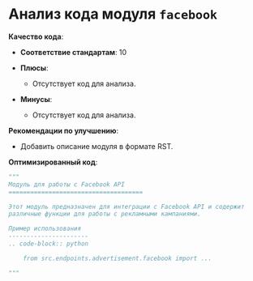 # Анализ кода модуля `facebook`

**Качество кода**:

- **Соответствие стандартам**: 10
- **Плюсы**:
    -   Отсутствует код для анализа.

- **Минусы**:
    -   Отсутствует код для анализа.

**Рекомендации по улучшению**:

-   Добавить описание модуля в формате RST.

**Оптимизированный код**:
```python
"""
Модуль для работы с Facebook API
=====================================

Этот модуль предназначен для интеграции с Facebook API и содержит
различные функции для работы с рекламными кампаниями.

Пример использования
----------------------
.. code-block:: python

    from src.endpoints.advertisement.facebook import ...

"""
```